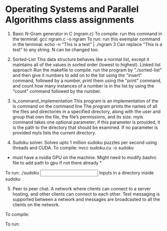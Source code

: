 # Operating Systems and Parallel Algorithms class assignments
1. Basic N-Gram generator in C (ngram.c)
To compile: run this command in the terminal: gcc ngram.c -o ngram
To run: run this exemplar command in the terminal: echo -n "This is a test" | ./ngram 3
Can replace "This is a test" to any string. N can be changed too.

2. Sorted-List
This data structure behaves like a normal list, except it maintains all of the values in sorted order (lowest to highest).
Linked list approach
Run the makefile to compile.
run the program by "./sorted-list" and then give it numbers to add on to the list using the "insert" command, followed by a number, 
print them using the "print" command, and count how many instances of a number is in the list by using the "count" command followed by the number.

3. ls_command_implementation
This program is an implementation of the ls command on the command line
The program prints the names of all the files and directories in a specified directory, 
  along with the user and group that own the file, the file’s permissions, and its size.
myls command takes one optional parameter; if this parameter is provided, 
  it is the path to the directory that should be examined. 
If no parameter is provided myls lists the current directory.


4. Sudoku solver. Solves upto 1 million sudoku puzzles per second using threads and CUDA. 
To compile:
nvcc sudoku.cu -o sudoku
* must have a nvidia GPU on the machine. Might need to modify bashrc file to add path to gpu if not there already *

To run:
./sudoku <input file name>
Inputs in a directory inside sudoku


5. Peer to peer chat. A network where clients can connect to a server hosting, and other clients can connect to each other. Text messaging is supported between a network and messages are broadcasted to all the clients on the network. 

To compile:

To run:


